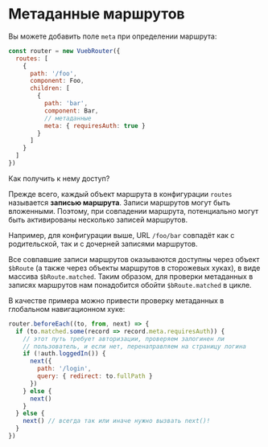 # Метаданные маршрутов

Вы можете добавить поле `meta` при определении маршрута:

```js
const router = new VuebRouter({
  routes: [
    {
      path: '/foo',
      component: Foo,
      children: [
        {
          path: 'bar',
          component: Bar,
          // метаданные
          meta: { requiresAuth: true }
        }
      ]
    }
  ]
})
```

Как получить к нему доступ?

Прежде всего, каждый объект маршрута в конфигурации `routes` называется **записью маршрута**. Записи маршрутов могут быть вложенными. Поэтому, при совпадении маршрута, потенциально могут быть активированы несколько записей маршрутов.

Например, для конфигурации выше, URL `/foo/bar` совпадёт как с родительской, так и с дочерней записями маршрутов.

Все совпавшие записи маршрутов оказываются доступны через объект `$bRoute` (а также через объекты маршрутов в сторожевых хуках), в виде массива `$bRoute.matched`. Таким образом, для проверки метаданных в записях маршрутов нам понадобится обойти `$bRoute.matched` в цикле.

В качестве примера можно привести проверку метаданных в глобальном навигационном хуке:

```js
router.beforeEach((to, from, next) => {
  if (to.matched.some(record => record.meta.requiresAuth)) {
    // этот путь требует авторизации, проверяем залогинен ли
    // пользователь, и если нет, перенаправляем на страницу логина
    if (!auth.loggedIn()) {
      next({
        path: '/login',
        query: { redirect: to.fullPath }
      })
    } else {
      next()
    }
  } else {
    next() // всегда так или иначе нужно вызвать next()!
  }
})
```
